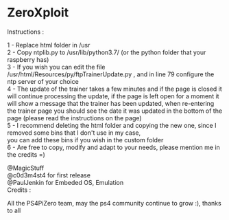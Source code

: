 # ZeroXploit
Instructions :

1 - Replace html folder in /usr <br>
2 - Copy ntplib.py to /usr/lib/python3.7/ (or the python folder that your raspberry has) <br>
3 - If you wish you can edit the file /usr/html/Resources/py/ftpTrainerUpdate.py , and in line 79 configure the ntp server of your choice <br>
4 - The update of the trainer takes a few minutes and if the page is closed it will continue processing the update, if the page is left open for a moment it will show a  message that the trainer has been updated, when re-entering 
    the trainer page you should see the date it was updated in the bottom of the page (please read the instructions on the page)<br>
5 - I recommend deleting the html folder and copying the new one, since I removed some bins that I don't use in my case,<br> you can add these bins if you wish in the custom folder<br>
6 - Are free to copy, modify and adapt to your needs, please mention me in the credits =)<br>


@MagicStuff<br>
@c0d3m4st4 for first release<br>
@PaulJenkin for Embeded OS, Emulation<br>
Credits : <br>

All the PS4PiZero team, may the ps4 community continue to grow :), thanks to all

